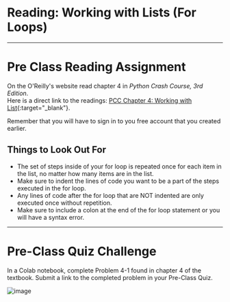 #  Reading: Working with Lists (For Loops)

---

# Pre Class Reading Assignment

On the O'Reilly's website read chapter 4 in _Python Crash Course, 3rd Edition_. 
</br>Here is a direct link to the readings: [PCC Chapter 4: Working with List](https://learning.oreilly.com/library/view/python-crash-course/9781098156664/c04.xhtml){:target="_blank"}.

Remember that you will have to sign in to you free account that you created earlier.

## Things to Look Out For

* The set of steps inside of your for loop is repeated once for each item in the list, no matter how many items are in the list.
* Make sure to indent the lines of code you want to be a part of the steps executed in the for loop.
* Any lines of code after the for loop that are NOT indented are only executed once without repetition.
* Make sure to include a colon at the end of the for loop statement or you will have a syntax error.


---

# Pre-Class Quiz Challenge

In a Colab notebook, complete Problem 4-1 found in chapter 4 of the textbook. Submit a link to the completed problem in your Pre-Class Quiz. 

![image](https://github.com/user-attachments/assets/9bef8f36-8bd3-4cca-8e18-3c72e72d2c9d)
